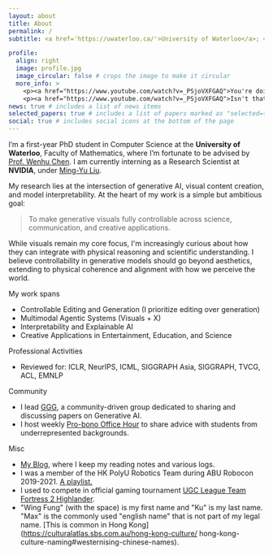 ```yaml
---
layout: about
title: About
permalink: /
subtitle: <a href='https://uwaterloo.ca/'>University of Waterloo</a>; <a href='https://vectorinstitute.ai/'>Vector Institute</a>;

profile:
  align: right
  image: profile.jpg
  image_circular: false # crops the image to make it circular
  more_info: >
    <p><a href="https://www.youtube.com/watch?v=_PSjoVXFGAQ">You're doing what you love.</a></p>
    <p><a href="https://www.youtube.com/watch?v=_PSjoVXFGAQ">Isn't that enough?</a></p>
news: true # includes a list of news items
selected_papers: true # includes a list of papers marked as "selected={true}"
social: true # includes social icons at the bottom of the page
---
```


I’m a first-year PhD student in Computer Science at the **University of Waterloo**, Faculty of Mathematics, where I’m fortunate to be advised by [Prof. Wenhu Chen](https://wenhuchen.github.io/). I am currently interning as a Research Scientist at **NVIDIA**, under [Ming-Yu Liu](https://mingyuliu.net/).

My research lies at the intersection of generative AI, visual content creation, and model interpretability. At the heart of my work is a simple but ambitious goal:

> To make generative visuals fully controllable across science, communication, and creative applications.

While visuals remain my core focus, I'm increasingly curious about how they can integrate with physical reasoning and scientific understanding. I believe controllability in generative models should go beyond aesthetics, extending to physical coherence and alignment with how we perceive the world.

My work spans

- Controllable Editing and Generation (I prioritize editing over generation)
- Multimodal Agentic Systems (Visuals + X)
- Interpretability and Explainable AI
- Creative Applications in Entertainment, Education, and Science

Professional Activities

- Reviewed for: ICLR, NeurIPS, ICML, SIGGRAPH Asia, SIGGRAPH, TVCG, ACL, EMNLP

Community

- I lead [GGG](https://github.com/vinesmsuic/crisp-dl-read), a community-driven group dedicated to sharing and discussing papers on Generative AI.
- I host weekly [Pro-bono Office Hour](https://forms.gle/x2cTvXhQw7Px2ojF8) to share advice with students from underrepresented backgrounds.

Misc

- [My Blog](https://vinesmsuic.github.io/), where I keep my reading notes and various logs.
- I was a member of the HK PolyU Robotics Team during ABU Robocon 2019-2021. [A playlist.](https://www.youtube.com/watch?v=SXdlHsDGMmI&list=PLnBb01qou_lcYCLSfbAs-lZ5BZOzWsfSt)
- I used to compete in official gaming tournament [UGC League Team Fortress 2 Highlander](https://www.ugcleague.com/home_tf2h.cfm).
- "Wing Fung" (with the space) is my first name and "Ku" is my last name. "Max" is the commonly used "english name" that is not
  part of my legal name. [This is common in Hong Kong](https://culturalatlas.sbs.com.au/hong-kong-culture/
  hong-kong-culture-naming#westernising-chinese-names).
